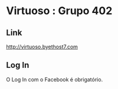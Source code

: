 # Virtuoso : Grupo 402
## Link
<a href="http://virtuoso.byethost7.com">http://virtuoso.byethost7.com</a>
## Log In
 O Log In com o Facebook é obrigatório.
